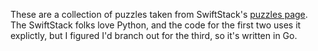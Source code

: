 These are a collection of puzzles taken from SwiftStack's [puzzles page](http://swiftstack.com/jobs/puzzles/). The SwiftStack folks love Python, and the code for the first two uses it explictly, but I figured I'd branch out for the third, so it's written in Go.
